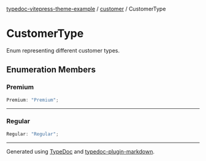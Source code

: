 [typedoc-vitepress-theme-example](../../index.md) / [customer](../index.md) / CustomerType

# CustomerType

Enum representing different customer types.

## Enumeration Members

### Premium

```ts
Premium: "Premium";
```

***

### Regular

```ts
Regular: "Regular";
```

***

Generated using [TypeDoc](https://typedoc.org) and [typedoc-plugin-markdown](https://typedoc-plugin-markdown.org).
